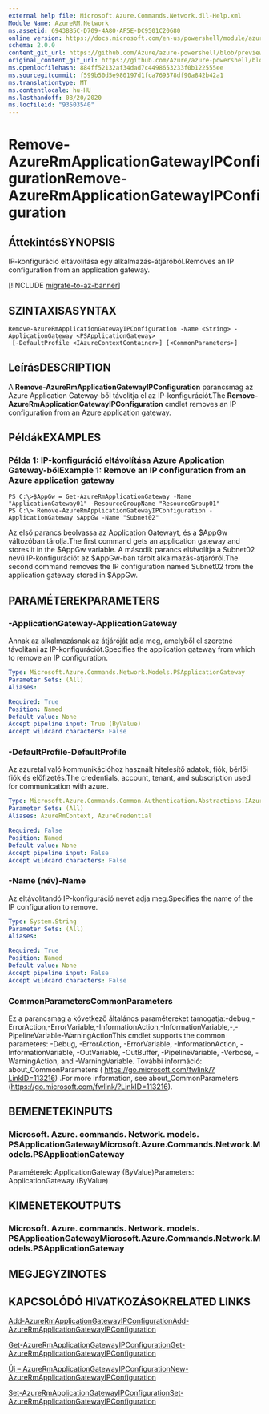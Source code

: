 ```yaml
---
external help file: Microsoft.Azure.Commands.Network.dll-Help.xml
Module Name: AzureRM.Network
ms.assetid: 6943BB5C-D709-4A80-AF5E-DC9501C20680
online version: https://docs.microsoft.com/en-us/powershell/module/azurerm.network/remove-azurermapplicationgatewayipconfiguration
schema: 2.0.0
content_git_url: https://github.com/Azure/azure-powershell/blob/preview/src/ResourceManager/Network/Commands.Network/help/Remove-AzureRmApplicationGatewayIPConfiguration.md
original_content_git_url: https://github.com/Azure/azure-powershell/blob/preview/src/ResourceManager/Network/Commands.Network/help/Remove-AzureRmApplicationGatewayIPConfiguration.md
ms.openlocfilehash: 884ff52132af34dad7c4498653233f0b122555ee
ms.sourcegitcommit: f599b50d5e980197d1fca769378df90a842b42a1
ms.translationtype: MT
ms.contentlocale: hu-HU
ms.lasthandoff: 08/20/2020
ms.locfileid: "93503540"
---
```

# <span data-ttu-id="dceb6-101">Remove-AzureRmApplicationGatewayIPConfiguration</span><span class="sxs-lookup"><span data-stu-id="dceb6-101">Remove-AzureRmApplicationGatewayIPConfiguration</span></span>

## <span data-ttu-id="dceb6-102">Áttekintés</span><span class="sxs-lookup"><span data-stu-id="dceb6-102">SYNOPSIS</span></span>
<span data-ttu-id="dceb6-103">IP-konfiguráció eltávolítása egy alkalmazás-átjáróból.</span><span class="sxs-lookup"><span data-stu-id="dceb6-103">Removes an IP configuration from an application gateway.</span></span>

[!INCLUDE [migrate-to-az-banner](../../includes/migrate-to-az-banner.md)]

## <span data-ttu-id="dceb6-104">SZINTAXISA</span><span class="sxs-lookup"><span data-stu-id="dceb6-104">SYNTAX</span></span>

```
Remove-AzureRmApplicationGatewayIPConfiguration -Name <String> -ApplicationGateway <PSApplicationGateway>
 [-DefaultProfile <IAzureContextContainer>] [<CommonParameters>]
```

## <span data-ttu-id="dceb6-105">Leírás</span><span class="sxs-lookup"><span data-stu-id="dceb6-105">DESCRIPTION</span></span>
<span data-ttu-id="dceb6-106">A **Remove-AzureRmApplicationGatewayIPConfiguration** parancsmag az Azure Application Gateway-ből távolítja el az IP-konfigurációt.</span><span class="sxs-lookup"><span data-stu-id="dceb6-106">The **Remove-AzureRmApplicationGatewayIPConfiguration** cmdlet removes an IP configuration from an Azure application gateway.</span></span>

## <span data-ttu-id="dceb6-107">Példák</span><span class="sxs-lookup"><span data-stu-id="dceb6-107">EXAMPLES</span></span>

### <span data-ttu-id="dceb6-108">Példa 1: IP-konfiguráció eltávolítása Azure Application Gateway-ből</span><span class="sxs-lookup"><span data-stu-id="dceb6-108">Example 1: Remove an IP configuration from an Azure application gateway</span></span>
```
PS C:\>$AppGw = Get-AzureRmApplicationGateway -Name "ApplicationGateway01" -ResourceGroupName "ResourceGroup01"
PS C:\> Remove-AzureRmApplicationGatewayIPConfiguration -ApplicationGateway $AppGw -Name "Subnet02"
```

<span data-ttu-id="dceb6-109">Az első parancs beolvassa az Application Gatewayt, és a $AppGw változóban tárolja.</span><span class="sxs-lookup"><span data-stu-id="dceb6-109">The first command gets an application gateway and stores it in the $AppGw variable.</span></span>
<span data-ttu-id="dceb6-110">A második parancs eltávolítja a Subnet02 nevű IP-konfigurációt az $AppGw-ban tárolt alkalmazás-átjáróról.</span><span class="sxs-lookup"><span data-stu-id="dceb6-110">The second command removes the IP configuration named Subnet02 from the application gateway stored in $AppGw.</span></span>

## <span data-ttu-id="dceb6-111">PARAMÉTEREK</span><span class="sxs-lookup"><span data-stu-id="dceb6-111">PARAMETERS</span></span>

### <span data-ttu-id="dceb6-112">-ApplicationGateway</span><span class="sxs-lookup"><span data-stu-id="dceb6-112">-ApplicationGateway</span></span>
<span data-ttu-id="dceb6-113">Annak az alkalmazásnak az átjáróját adja meg, amelyből el szeretné távolítani az IP-konfigurációt.</span><span class="sxs-lookup"><span data-stu-id="dceb6-113">Specifies the application gateway from which to remove an IP configuration.</span></span>

```yaml
Type: Microsoft.Azure.Commands.Network.Models.PSApplicationGateway
Parameter Sets: (All)
Aliases:

Required: True
Position: Named
Default value: None
Accept pipeline input: True (ByValue)
Accept wildcard characters: False
```

### <span data-ttu-id="dceb6-114">-DefaultProfile</span><span class="sxs-lookup"><span data-stu-id="dceb6-114">-DefaultProfile</span></span>
<span data-ttu-id="dceb6-115">Az azuretal való kommunikációhoz használt hitelesítő adatok, fiók, bérlői fiók és előfizetés.</span><span class="sxs-lookup"><span data-stu-id="dceb6-115">The credentials, account, tenant, and subscription used for communication with azure.</span></span>

```yaml
Type: Microsoft.Azure.Commands.Common.Authentication.Abstractions.IAzureContextContainer
Parameter Sets: (All)
Aliases: AzureRmContext, AzureCredential

Required: False
Position: Named
Default value: None
Accept pipeline input: False
Accept wildcard characters: False
```

### <span data-ttu-id="dceb6-116">-Name (név)</span><span class="sxs-lookup"><span data-stu-id="dceb6-116">-Name</span></span>
<span data-ttu-id="dceb6-117">Az eltávolítandó IP-konfiguráció nevét adja meg.</span><span class="sxs-lookup"><span data-stu-id="dceb6-117">Specifies the name of the IP configuration to remove.</span></span>

```yaml
Type: System.String
Parameter Sets: (All)
Aliases:

Required: True
Position: Named
Default value: None
Accept pipeline input: False
Accept wildcard characters: False
```

### <span data-ttu-id="dceb6-118">CommonParameters</span><span class="sxs-lookup"><span data-stu-id="dceb6-118">CommonParameters</span></span>
<span data-ttu-id="dceb6-119">Ez a parancsmag a következő általános paramétereket támogatja:-debug,-ErrorAction,-ErrorVariable,-InformationAction,-InformationVariable,-,-PipelineVariable-WarningAction</span><span class="sxs-lookup"><span data-stu-id="dceb6-119">This cmdlet supports the common parameters: -Debug, -ErrorAction, -ErrorVariable, -InformationAction, -InformationVariable, -OutVariable, -OutBuffer, -PipelineVariable, -Verbose, -WarningAction, and -WarningVariable.</span></span> <span data-ttu-id="dceb6-120">További információ: about_CommonParameters ( https://go.microsoft.com/fwlink/?LinkID=113216) .</span><span class="sxs-lookup"><span data-stu-id="dceb6-120">For more information, see about_CommonParameters (https://go.microsoft.com/fwlink/?LinkID=113216).</span></span>

## <span data-ttu-id="dceb6-121">BEMENETEK</span><span class="sxs-lookup"><span data-stu-id="dceb6-121">INPUTS</span></span>

### <span data-ttu-id="dceb6-122">Microsoft. Azure. commands. Network. models. PSApplicationGateway</span><span class="sxs-lookup"><span data-stu-id="dceb6-122">Microsoft.Azure.Commands.Network.Models.PSApplicationGateway</span></span>
<span data-ttu-id="dceb6-123">Paraméterek: ApplicationGateway (ByValue)</span><span class="sxs-lookup"><span data-stu-id="dceb6-123">Parameters: ApplicationGateway (ByValue)</span></span>

## <span data-ttu-id="dceb6-124">KIMENETEK</span><span class="sxs-lookup"><span data-stu-id="dceb6-124">OUTPUTS</span></span>

### <span data-ttu-id="dceb6-125">Microsoft. Azure. commands. Network. models. PSApplicationGateway</span><span class="sxs-lookup"><span data-stu-id="dceb6-125">Microsoft.Azure.Commands.Network.Models.PSApplicationGateway</span></span>

## <span data-ttu-id="dceb6-126">MEGJEGYZI</span><span class="sxs-lookup"><span data-stu-id="dceb6-126">NOTES</span></span>

## <span data-ttu-id="dceb6-127">KAPCSOLÓDÓ HIVATKOZÁSOK</span><span class="sxs-lookup"><span data-stu-id="dceb6-127">RELATED LINKS</span></span>

[<span data-ttu-id="dceb6-128">Add-AzureRmApplicationGatewayIPConfiguration</span><span class="sxs-lookup"><span data-stu-id="dceb6-128">Add-AzureRmApplicationGatewayIPConfiguration</span></span>](./Add-AzureRmApplicationGatewayIPConfiguration.md)

[<span data-ttu-id="dceb6-129">Get-AzureRmApplicationGatewayIPConfiguration</span><span class="sxs-lookup"><span data-stu-id="dceb6-129">Get-AzureRmApplicationGatewayIPConfiguration</span></span>](./Get-AzureRmApplicationGatewayIPConfiguration.md)

[<span data-ttu-id="dceb6-130">Új – AzureRmApplicationGatewayIPConfiguration</span><span class="sxs-lookup"><span data-stu-id="dceb6-130">New-AzureRmApplicationGatewayIPConfiguration</span></span>](./New-AzureRmApplicationGatewayIPConfiguration.md)

[<span data-ttu-id="dceb6-131">Set-AzureRmApplicationGatewayIPConfiguration</span><span class="sxs-lookup"><span data-stu-id="dceb6-131">Set-AzureRmApplicationGatewayIPConfiguration</span></span>](./Set-AzureRmApplicationGatewayIPConfiguration.md)


